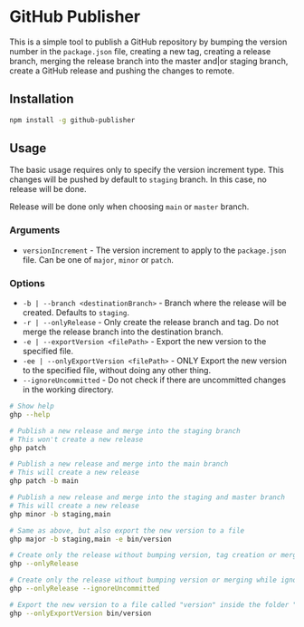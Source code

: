 # GitHub Publisher

This is a simple tool to publish a GitHub repository by bumping the version number in the `package.json` file, creating
a new tag, creating a release branch, merging the release branch into the master and|or staging branch, create a GitHub
release and pushing the changes to remote.

## Installation

```bash
npm install -g github-publisher
```

## Usage

The basic usage requires only to specify the version increment type. This changes will be pushed by default to `staging`
branch. In this case, no release will be done.

Release will be done only when choosing `main` or `master` branch.

### Arguments

- `versionIncrement` - The version increment to apply to the `package.json` file. Can be one of `major`, `minor`
  or `patch`.

### Options

- `-b | --branch <destinationBranch>` - Branch where the release will be created. Defaults to `staging`.
- `-r | --onlyRelease` - Only create the release branch and tag. Do not merge the release branch into the destination
  branch.
- `-e | --exportVersion <filePath>` - Export the new version to the specified file.
- `-ee | --onlyExportVersion <filePath>` - ONLY Export the new version to the specified file, without doing any other thing.
- `--ignoreUncommitted` - Do not check if there are uncommitted changes in the working directory.

```bash
# Show help
ghp --help

# Publish a new release and merge into the staging branch
# This won't create a new release
ghp patch

# Publish a new release and merge into the main branch
# This will create a new release
ghp patch -b main

# Publish a new release and merge into the staging and master branch
# This will create a new release
ghp minor -b staging,main

# Same as above, but also export the new version to a file
ghp major -b staging,main -e bin/version 

# Create only the release without bumping version, tag creation or merging
ghp --onlyRelease

# Create only the release without bumping version or merging while ignoring uncommitted changes
ghp --onlyRelease --ignoreUncommitted

# Export the new version to a file called "version" inside the folder "bin"
ghp --onlyExportVersion bin/version
```

    
